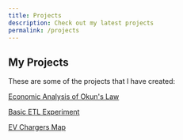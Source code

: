```yaml
---
title: Projects
description: Check out my latest projects
permalink: /projects
---
```

## My Projects
These are some of the projects that I have created:

[Economic Analysis of Okun's Law](/projects/econgraph)

[Basic ETL Experiment](/projects/basicetl)

[EV Chargers Map](/projects/evchargers)
